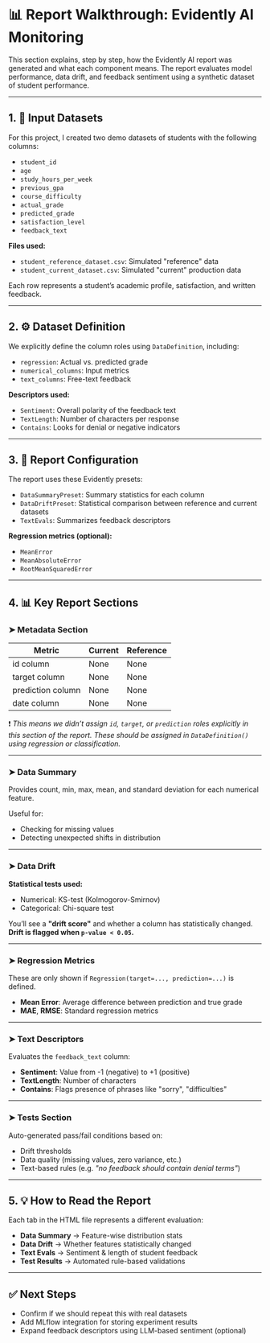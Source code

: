 # 📊 Report Walkthrough: Evidently AI Monitoring

This section explains, step by step, how the Evidently AI report was generated and what each component means. The report evaluates model performance, data drift, and feedback sentiment using a synthetic dataset of student performance.

---

## 1. 📁 Input Datasets

For this project, I created two demo datasets of students with the following columns:

- `student_id`
- `age`
- `study_hours_per_week`
- `previous_gpa`
- `course_difficulty`
- `actual_grade`
- `predicted_grade`
- `satisfaction_level`
- `feedback_text`

**Files used:**

- `student_reference_dataset.csv`: Simulated "reference" data
- `student_current_dataset.csv`: Simulated "current" production data

Each row represents a student’s academic profile, satisfaction, and written feedback.

---

## 2. ⚙️ Dataset Definition

We explicitly define the column roles using `DataDefinition`, including:

- `regression`: Actual vs. predicted grade
- `numerical_columns`: Input metrics
- `text_columns`: Free-text feedback

**Descriptors used:**

- `Sentiment`: Overall polarity of the feedback text
- `TextLength`: Number of characters per response
- `Contains`: Looks for denial or negative indicators

---

## 3. 📄 Report Configuration

The report uses these Evidently presets:

- `DataSummaryPreset`: Summary statistics for each column
- `DataDriftPreset`: Statistical comparison between reference and current datasets
- `TextEvals`: Summarizes feedback descriptors

**Regression metrics (optional):**

- `MeanError`
- `MeanAbsoluteError`
- `RootMeanSquaredError`

---

## 4. 📊 Key Report Sections

### ➤ Metadata Section

| Metric            | Current | Reference |
| ----------------- | ------- | --------- |
| id column         | None    | None      |
| target column     | None    | None      |
| prediction column | None    | None      |
| date column       | None    | None      |

❗ _This means we didn’t assign `id`, `target`, or `prediction` roles explicitly in this section of the report. These should be assigned in `DataDefinition()` using regression or classification._

---

### ➤ Data Summary

Provides count, min, max, mean, and standard deviation for each numerical feature.

Useful for:

- Checking for missing values
- Detecting unexpected shifts in distribution

---

### ➤ Data Drift

**Statistical tests used:**

- Numerical: KS-test (Kolmogorov-Smirnov)
- Categorical: Chi-square test

You’ll see a **"drift score"** and whether a column has statistically changed.  
**Drift is flagged when `p-value < 0.05`.**

---

### ➤ Regression Metrics

These are only shown if `Regression(target=..., prediction=...)` is defined.

- **Mean Error**: Average difference between prediction and true grade
- **MAE**, **RMSE**: Standard regression metrics

---

### ➤ Text Descriptors

Evaluates the `feedback_text` column:

- **Sentiment**: Value from -1 (negative) to +1 (positive)
- **TextLength**: Number of characters
- **Contains**: Flags presence of phrases like "sorry", "difficulties"

---

### ➤ Tests Section

Auto-generated pass/fail conditions based on:

- Drift thresholds
- Data quality (missing values, zero variance, etc.)
- Text-based rules (e.g. _"no feedback should contain denial terms"_)

---

## 5. 💡 How to Read the Report

Each tab in the HTML file represents a different evaluation:

- **Data Summary** → Feature-wise distribution stats
- **Data Drift** → Whether features statistically changed
- **Text Evals** → Sentiment & length of student feedback
- **Test Results** → Automated rule-based validations

---

## ✅ Next Steps

- Confirm if we should repeat this with real datasets
- Add MLflow integration for storing experiment results
- Expand feedback descriptors using LLM-based sentiment (optional)

